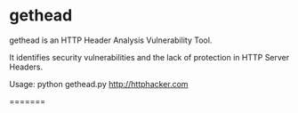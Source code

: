 gethead
=======

gethead is an HTTP Header Analysis Vulnerability Tool.  

It identifies security vulnerabilities and the lack of protection in HTTP Server Headers.

Usage:    python gethead.py http://httphacker.com

=======



